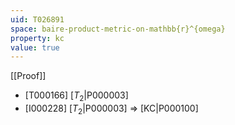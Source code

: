 ```yaml
---
uid: T026891
space: baire-product-metric-on-mathbb{r}^{omega}
property: kc
value: true
---
```

[[Proof]]

* [T000166] [$T_2$|P000003]
* [I000228] [$T_2$|P000003] => [KC|P000100]

